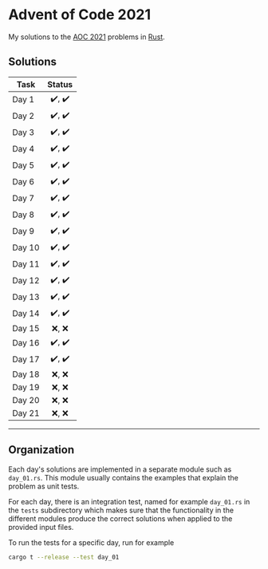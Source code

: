 # Advent of Code 2021

My solutions to the [AOC 2021](https://adventofcode.com/2021) problems in [Rust](https://www.rust-lang.org/).

## Solutions

| Task | Status |
| ---- | :----: |
| Day 1 | :heavy_check_mark:, :heavy_check_mark: |
| Day 2 | :heavy_check_mark:, :heavy_check_mark: |
| Day 3 | :heavy_check_mark:, :heavy_check_mark: |
| Day 4 | :heavy_check_mark:, :heavy_check_mark: |
| Day 5 | :heavy_check_mark:, :heavy_check_mark: |
| Day 6 | :heavy_check_mark:, :heavy_check_mark: |
| Day 7 | :heavy_check_mark:, :heavy_check_mark: |
| Day 8 | :heavy_check_mark:, :heavy_check_mark: |
| Day 9 | :heavy_check_mark:, :heavy_check_mark: |
| Day 10 | :heavy_check_mark:, :heavy_check_mark: |
| Day 11 | :heavy_check_mark:, :heavy_check_mark: |
| Day 12 | :heavy_check_mark:, :heavy_check_mark: |
| Day 13 | :heavy_check_mark:, :heavy_check_mark: |
| Day 14 | :heavy_check_mark:, :heavy_check_mark: |
| Day 15 | :x:, :x: |
| Day 16 | :heavy_check_mark:, :heavy_check_mark: |
| Day 17 | :heavy_check_mark:, :heavy_check_mark: |
| Day 18 | :x:, :x: |
| Day 19 | :x:, :x: |
| Day 20 | :x:, :x: |
| Day 21 | :x:, :x: |

***

## Organization

Each day's solutions are implemented in a separate module such as `day_01.rs`. This module usually contains the examples that explain the problem as unit tests.

For each day, there is an integration test, named for example `day_01.rs` in the `tests` subdirectory which makes sure that the functionality in the different modules produce the correct solutions when applied to the provided input files.

To run the tests for a specific day, run for example

```sh
cargo t --release --test day_01
```
